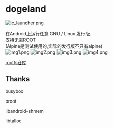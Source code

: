 # dogeland
![ic_launcher.png](app/src/main/res/mipmap-xhdpi/ic_launcher.png)
  
在Android上运行任意 GNU / Linux 发行版.  
支持无需ROOT  
(Alpine是测试使用的,实际的发行版不只有alpine)  
![img1.png](docs/images/img1.png)
![img2.png](docs/images/img2.png)
![img3.png](docs/images/img3.png)
![img4.png](docs/images/img4.png)
  
[rootfs仓库](https://cloud.189.cn/t/mqay2enyyuMj)
  
## Thanks
  
busybox  
  
proot  
  
libandroid-shmem  
  
libtalloc  
  
